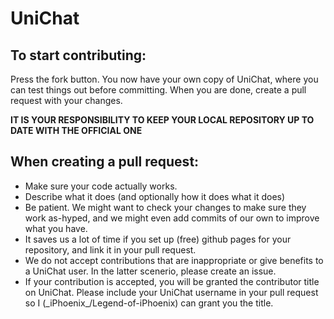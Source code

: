 # UniChat

## To start contributing:
Press the fork button. You now have your own copy of UniChat, where you can test things out before committing.
When you are done, create a pull request with your changes.

**IT IS YOUR RESPONSIBILITY TO KEEP YOUR LOCAL REPOSITORY UP TO DATE WITH THE OFFICIAL ONE**

## When creating a pull request:
- Make sure your code actually works.
- Describe what it does (and optionally how it does what it does)
- Be patient. We might want to check your changes to make sure they work as-hyped, and we might even add commits of our own to improve what you have.
- It saves us a lot of time if you set up (free) github pages for your repository, and link it in your pull request.
- We do not accept contributions that are inappropriate or give benefits to a  UniChat user. In the latter scenerio, please create an issue.
- If your contribution is accepted, you will be granted the contributor title on UniChat. Please include your UniChat username in your pull request so I (\_iPhoenix\_/Legend-of-iPhoenix) can grant you the title.
